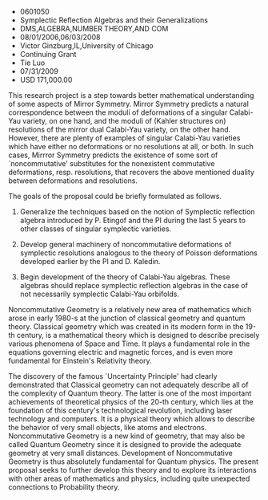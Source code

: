 
* 0601050
* Symplectic Reflection Algebras and their Generalizations
* DMS,ALGEBRA,NUMBER THEORY,AND COM
* 08/01/2006,06/03/2008
* Victor Ginzburg,IL,University of Chicago
* Continuing Grant
* Tie Luo
* 07/31/2009
* USD 171,000.00

This research project is a step towards better mathematical understanding of
some aspects of Mirror Symmetry. Mirror Symmetry predicts a natural
correspondence between the moduli of deformations of a singular Calabi-Yau
variety, on one hand, and the moduli of (Kahler structures on) resolutions of
the mirror dual Calabi-Yau variety, on the other hand. However, there are plenty
of examples of singular Calabi-Yau varieties which have either no deformations
or no resolutions at all, or both. In such cases, Mirrror Symmetry predicts the
existence of some sort of `noncommutative' substitutes for the nonexistent
commutative deformations, resp. resolutions, that recovers the above mentioned
duality between deformations and resolutions.

The goals of the proposal could be briefly formulated as follows.

1. Generalize the techniques based on the notion of Symplectic reflection
algebra introduced by P. Etingof and the PI during the last 5 years to other
classes of singular symplectic varieties.

2. Develop general machinery of noncommutative deformations of symplectic
resolutions analogous to the theory of Poisson deformations developed earlier by
the PI and D. Kaledin.

3. Begin development of the theory of Calabi-Yau algebras. These algebras should
replace symplectic reflection algebras in the case of not necessarily symplectic
Calabi-Yau orbifolds.

Noncommutative Geometry is a relatively new area of mathematics which arose in
early 1980-s at the junction of classical geometry and quantum theory. Classical
geometry which was created in its modern form in the 19-th century, is a
mathematical theory which is designed to describe precisely various phenomena of
Space and Time. It plays a fundamental role in the equations governing electric
and magnetic forces, and is even more fundamental for Einstein's Relativity
theory.

The discovery of the famous `Uncertainty Principle' had clearly demonstrated
that Classical geometry can not adequately describe all of the complexity of
Quantum theory. The latter is one of the most important achievements of
theoretical physics of the 20-th century, which lies at the foundation of this
century's technological revolution, including laser technology and computers. It
is a physical theory which allows to describe the behavior of very small
objects, like atoms and electrons. Noncommutative Geometry is a new kind of
geometry, that may also be called Quantum Geometry since it is designed to
provide the adequate geometry at very small distances. Development of
Noncommutative Geometry is thus absolutely fundamental for Quantum physics. The
present proposal seeks to further develop this theory and to explore its
interactions with other areas of mathematics and physics, including quite
unexpected connections to Probability theory.


